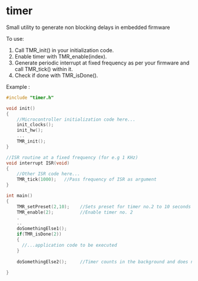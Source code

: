 # timer
Small utility to generate non blocking delays in embedded firmware

To use:

1. Call TMR_init() in your initialization code.
2. Enable timer with TMR_enable(index).
3. Generate periodic interrupt at fixed frequency as per your firmware and call TMR_tick() within it.
4. Check if done with TMR_isDone().


Example :

```c
#include "timer.h"

void init()
{
    //Microcontroller initialization code here...
    init_clocks();
    init_hw();
    ...
    TMR_init();
}

//ISR routine at a fixed frequency (for e.g 1 KHz)
void interrupt ISR(void)
{
    //Other ISR code here...
    TMR_tick(1000);   //Pass frequency of ISR as argument
}

int main()
{
    TMR_setPreset(2,10);    //Sets preset for timer no.2 to 10 seconds
    TMR_enable(2);          //Enable timer no. 2
    .
    ..
    doSomethingElse1();     
    if(TMR_isDone(2))
    {
      //...application code to be executed
    }
    
    doSomethingElse2();     //Timer counts in the background and does not block this function
    
}
```




    
